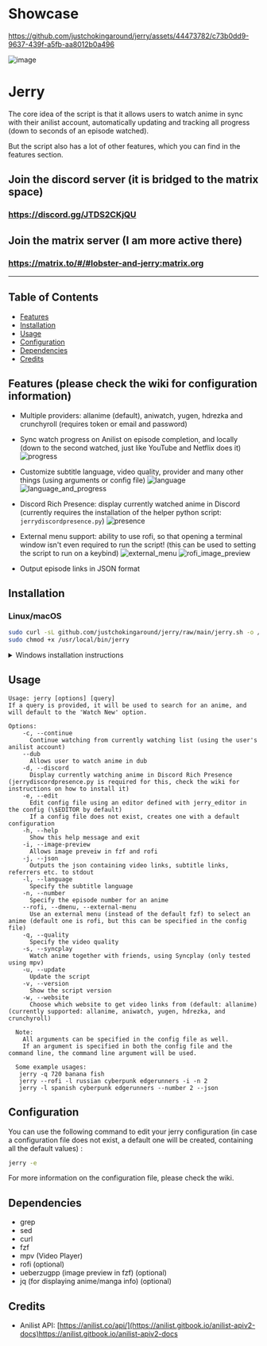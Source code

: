 # Showcase

https://github.com/justchokingaround/jerry/assets/44473782/c73b0dd9-9637-439f-a5fb-aa8012b0a496

![image](https://github.com/justchokingaround/jerry/assets/44473782/9f49b6e1-a07a-4610-b893-6a5ab816c40b)


# Jerry
The core idea of the script is that it allows users to watch anime in sync with their anilist account, automatically updating and tracking all progress (down to seconds of an episode watched).

But the script also has a lot of other features, which you can find in the features section.

## Join the discord server (it is bridged to the matrix space)

### https://discord.gg/JTDS2CKjQU

## Join the matrix server (I am more active there)

### https://matrix.to/#/#lobster-and-jerry:matrix.org

---
## Table of Contents
- [Features](#features-please-check-the-wiki-for-configuration-information)
- [Installation](#installation)
- [Usage](#usage)
- [Configuration](#configuration)
- [Dependencies](#dependencies)
- [Credits](#credits)

## Features (please check the wiki for configuration information)
- Multiple providers: allanime (default), aniwatch, yugen, hdrezka and crunchyroll (requires token or email and password)
- Sync watch progress on Anilist on episode completion, and locally (down to the second watched, just like YouTube and Netflix does it)
![progress](./assets/progress.png)

- Customize subtitle language, video quality, provider and many other things (using arguments or config file)
![language](./assets/language.png)
![language_and_progress](./assets/language_and_progress.png)

- Discord Rich Presence: display currently watched anime in Discord (currently requires the installation of the helper python script: `jerrydiscordpresence.py`)
![presence](./assets/presence.png)

- External menu support: ability to use rofi, so that opening a terminal window isn't even required to run the script! (this can be used to setting the script to run on a keybind)
![external_menu](./assets/external_menu.png)
![rofi_image_preview](./assets/rofi_image_preview.png)

- Output episode links in JSON format


## Installation
### Linux/macOS
```sh
sudo curl -sL github.com/justchokingaround/jerry/raw/main/jerry.sh -o /usr/local/bin/jerry &&
sudo chmod +x /usr/local/bin/jerry
```

<details>
<summary>Windows installation instructions</summary>

* This guide covers how to install and use jerry with the Windows Terminal (which comes pre-installed with Windows 11), you could also use a different terminal emulator, that supports fzf, like for example Wezterm
* Note that the Git Bash terminal does *not* have proper 
fzf support

Basically, what we are going to do is install the bash shell and use it to install the shell script. We will also install the mpv video player and fzf, which are required for the script to work.

1. Install scoop

Open a PowerShell terminal https://learn.microsoft.com/en-us/powershell/scripting/install/installing-powershell-on-windows?view=powershell-7.2#msi (version 5.1 or later) and run:

```ps
Set-ExecutionPolicy RemoteSigned -Scope CurrentUser
irm get.scoop.sh | iex
```

2. Install git,mpv and fzf

```ps
scoop bucket add extras
scoop install git extras/mpv fzf
```
3. Install windows terminal (you don't need to have a microsoft account for that)
   https://learn.microsoft.com/en-us/windows/terminal/install

4. Install git bash (select the option to add it to the windows terminal during installation)
   https://git-scm.com/download/win

(The next steps are to be done in the windows terminal, in a bash shell)

5. Download the script file to the current directory
```sh
curl -O "https://raw.githubusercontent.com/justchokingaround/jerry/main/jerry.sh"
```

6. Give it executable permissions
```sh
chmod +x jerry.sh
```

7. Copy the script to path
```sh
cp jerry.sh /usr/bin/jerry
```

8. Use jerry
```sh
jerry --help
```

</details>


## Usage
```
Usage: jerry [options] [query]
If a query is provided, it will be used to search for an anime, and will default to the 'Watch New' option.

Options:
    -c, --continue
      Continue watching from currently watching list (using the user's anilist account)
    --dub
      Allows user to watch anime in dub
    -d, --discord
      Display currently watching anime in Discord Rich Presence (jerrydiscordpresence.py is required for this, check the wiki for instructions on how to install it)
    -e, --edit
      Edit config file using an editor defined with jerry_editor in the config (\$EDITOR by default)
      If a config file does not exist, creates one with a default configuration
    -h, --help
      Show this help message and exit
    -i, --image-preview
      Allows image preveiw in fzf and rofi
    -j, --json
      Outputs the json containing video links, subtitle links, referrers etc. to stdout
    -l, --language
      Specify the subtitle language
    -n, --number
      Specify the episode number for an anime
    --rofi, --dmenu, --external-menu
      Use an external menu (instead of the default fzf) to select an anime (default one is rofi, but this can be specified in the config file)
    -q, --quality
      Specify the video quality
    -s, --syncplay
      Watch anime together with friends, using Syncplay (only tested using mpv)
    -u, --update
      Update the script
    -v, --version
      Show the script version
    -w, --website
      Choose which website to get video links from (default: allanime) (currently supported: allanime, aniwatch, yugen, hdrezka, and crunchyroll)

  Note: 
    All arguments can be specified in the config file as well.
    If an argument is specified in both the config file and the command line, the command line argument will be used.

  Some example usages:
   jerry -q 720 banana fish
   jerry --rofi -l russian cyberpunk edgerunners -i -n 2
   jerry -l spanish cyberpunk edgerunners --number 2 --json
```
## Configuration

You can use the following command to edit your jerry configuration (in case a configuration file does not exist, a default one will be created, containing all the default values) :
```sh
jerry -e
```

For more information on the configuration file, please check the wiki.

## Dependencies
- grep
- sed
- curl
- fzf
- mpv (Video Player)
- rofi (optional)
- ueberzugpp (image preview in fzf) (optional)
- jq (for displaying anime/manga info) (optional)

## Credits
- Anilist API: [https://anilist.co/api/](https://anilist.gitbook.io/anilist-apiv2-docs)https://anilist.gitbook.io/anilist-apiv2-docs
